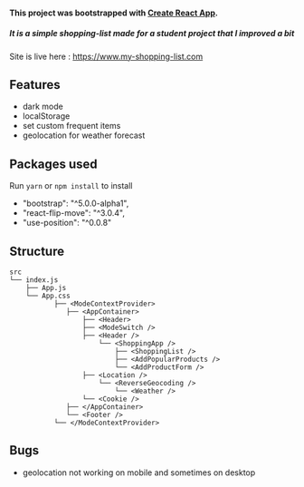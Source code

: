 #### This project was bootstrapped with [Create React App](https://github.com/facebook/create-react-app).

##### It is a simple shopping-list made for a student project that I improved a bit

Site is live here : https://www.my-shopping-list.com

## Features

- dark mode
- localStorage
- set custom frequent items
- geolocation for weather forecast

## Packages used

Run `yarn` or `npm install` to install

- "bootstrap": "^5.0.0-alpha1",
- "react-flip-move": "^3.0.4",
- "use-position": "^0.0.8"

## Structure

```
src
└── index.js
    ├── App.js
    └── App.css
           ├── <ModeContextProvider>
              ├── <AppContainer>
                  ├── <Header>
                  ├── <ModeSwitch />
                  ├── <Header />
                      └── <ShoppingApp />
                          ├── <ShoppingList />
                          ├── <AddPopularProducts />
                          └── <AddProductForm />
                  ├── <Location />
                      └── <ReverseGeocoding />
                          └── <Weather />
                  └── <Cookie />
              ├── </AppContainer>
              └── <Footer />
           └── </ModeContextProvider>
```

## Bugs

- geolocation not working on mobile and sometimes on desktop
